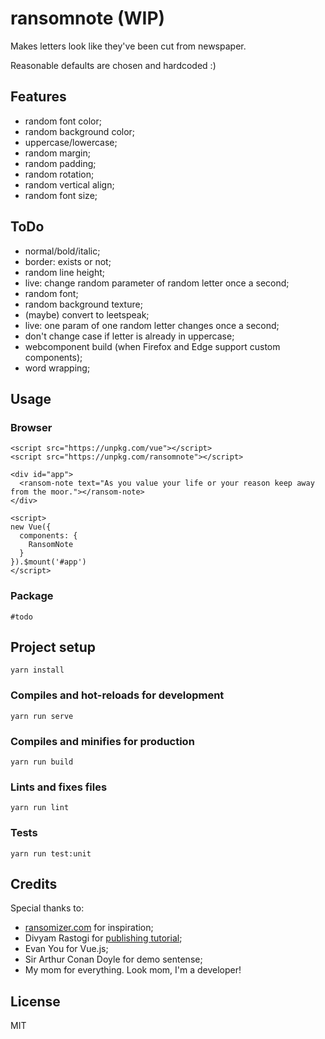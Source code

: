 # ransomnote (WIP)
Makes letters look like they've been cut from newspaper.

Reasonable defaults are chosen and hardcoded :)

## Features
- random font color;
- random background color;
- uppercase/lowercase;
- random margin;
- random padding;
- random rotation;
- random vertical align;
- random font size;


## ToDo
- normal/bold/italic;
- border: exists or not;
- random line height;
- live: change random parameter of random letter once a second;
- random font;
- random background texture;
- (maybe) convert to leetspeak;
- live: one param of one random letter changes once a second;
- don't change case if letter is already in uppercase;
- webcomponent build (when Firefox and Edge support custom components);
- word wrapping;


## Usage
### Browser
```
<script src="https://unpkg.com/vue"></script>
<script src="https://unpkg.com/ransomnote"></script>

<div id="app">
  <ransom-note text="As you value your life or your reason keep away from the moor."></ransom-note>
</div>

<script>
new Vue({
  components: {
    RansomNote
  }
}).$mount('#app')
</script>
```

### Package
```
#todo
```


## Project setup
```
yarn install
```

### Compiles and hot-reloads for development
```
yarn run serve
```

### Compiles and minifies for production
```
yarn run build
```

### Lints and fixes files
```
yarn run lint
```

### Tests
```
yarn run test:unit
```


## Credits
Special thanks to:
- [ransomizer.com](http://www.ransomizer.com/) for inspiration;
- Divyam Rastogi for [publishing tutorial](https://medium.com/justfrontendthings/how-to-create-and-publish-your-own-vuejs-component-library-on-npm-using-vue-cli-28e60943eed3); 
- Evan You for Vue.js;
- Sir Arthur Conan Doyle for demo sentense;
- My mom for everything. Look mom, I'm a developer!


## License
MIT
